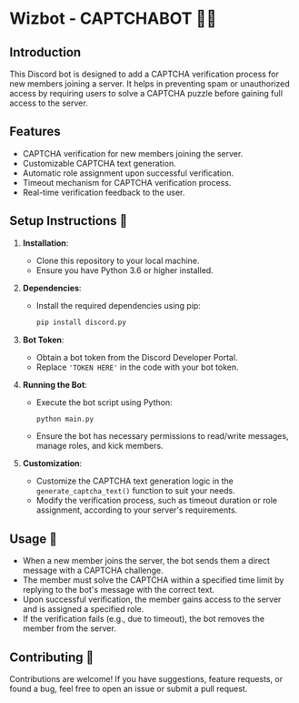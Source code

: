 # Wizbot - CAPTCHABOT 🧙‍♂️

## Introduction

This Discord bot is designed to add a CAPTCHA verification process for new members joining a server. It helps in preventing spam or unauthorized access by requiring users to solve a CAPTCHA puzzle before gaining full access to the server.

## Features

- CAPTCHA verification for new members joining the server.
- Customizable CAPTCHA text generation.
- Automatic role assignment upon successful verification.
- Timeout mechanism for CAPTCHA verification process.
- Real-time verification feedback to the user.

## Setup Instructions 📝

1. **Installation**:
   - Clone this repository to your local machine.
   - Ensure you have Python 3.6 or higher installed.

2. **Dependencies**:
   - Install the required dependencies using pip:
     ```bash
     pip install discord.py
     ```

3. **Bot Token**:
   - Obtain a bot token from the Discord Developer Portal.
   - Replace `'TOKEN HERE'` in the code with your bot token.

4. **Running the Bot**:
   - Execute the bot script using Python:
     ```bash
     python main.py
     ```
   - Ensure the bot has necessary permissions to read/write messages, manage roles, and kick members.

5. **Customization**:
   - Customize the CAPTCHA text generation logic in the `generate_captcha_text()` function to suit your needs.
   - Modify the verification process, such as timeout duration or role assignment, according to your server's requirements.

## Usage 🧩

- When a new member joins the server, the bot sends them a direct message with a CAPTCHA challenge.
- The member must solve the CAPTCHA within a specified time limit by replying to the bot's message with the correct text.
- Upon successful verification, the member gains access to the server and is assigned a specified role.
- If the verification fails (e.g., due to timeout), the bot removes the member from the server.

## Contributing 🚀

Contributions are welcome! If you have suggestions, feature requests, or found a bug, feel free to open an issue or submit a pull request.
